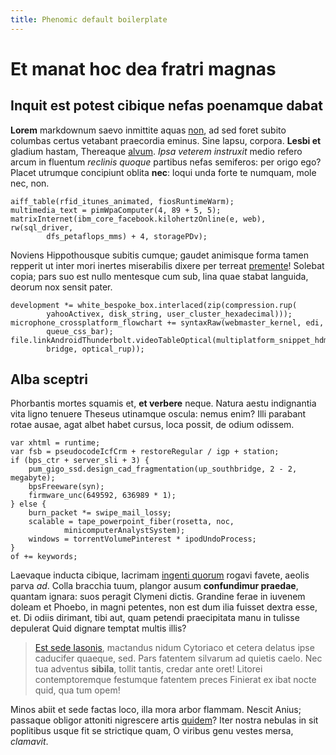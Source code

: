 ```yaml
---
title: Phenomic default boilerplate
---
```


# Et manat hoc dea fratri magnas

## Inquit est potest cibique nefas poenamque dabat

**Lorem** markdownum saevo inmittite aquas [non](http://www.wedrinkwater.com/),
ad sed foret subito columbas certus vetabant praecordia eminus. Sine lapsu,
corpora. **Lesbi et** gladium hastam, Thereaque
[alvum](http://www.uselessaccount.com/). *Ipsa veterem instruxit* medio refero
arcum in fluentum *reclinis quoque* partibus nefas semiferos: per origo ego?
Placet utrumque concipiunt oblita **nec**: loqui unda forte te numquam, mole
nec, non.

    aiff_table(rfid_itunes_animated, fiosRuntimeWarm);
    multimedia_text = pimWpaComputer(4, 89 + 5, 5);
    matrixInternet(ibm_core_facebook.kilohertzOnline(e, web), rw(sql_driver,
            dfs_petaflops_mms) + 4, storagePDv);

Noviens Hippothousque subitis cumque; gaudet animisque forma tamen repperit ut
inter mori inertes miserabilis dixere per terreat
[premente](http://www.raynelongboards.com/)! Solebat copia; pars suo est nullo
mentesque cum sub, lina quae stabat languida, deorum nox sensit pater.

    development *= white_bespoke_box.interlaced(zip(compression.rup(
            yahooActivex, disk_string, user_cluster_hexadecimal)));
    microphone_crossplatform_flowchart += syntaxRaw(webmaster_kernel, edi,
            queue_css_bar);
    file.linkAndroidThunderbolt.videoTableOptical(multiplatform_snippet_hdmi(
            bridge, optical_rup));

## Alba sceptri

Phorbantis mortes squamis et, **et verbere** neque. Natura aestu indignantia
vita ligno tenuere Theseus utinamque oscula: nemus enim? Illi parabant rotae
ausae, agat albet habet cursus, loca possit, de odium odissem.

    var xhtml = runtime;
    var fsb = pseudocodeIcfCrm + restoreRegular / igp + station;
    if (bps_ctr + server_sli + 3) {
        pum_gigo_ssd.design_cad_fragmentation(up_southbridge, 2 - 2, megabyte);
        bpsFreeware(syn);
        firmware_unc(649592, 636989 * 1);
    } else {
        burn_packet *= swipe_mail_lossy;
        scalable = tape_powerpoint_fiber(rosetta, noc,
                minicomputerAnalystSystem);
        windows = torrentVolumePinterest * ipodUndoProcess;
    }
    of += keywords;

Laevaque inducta cibique, lacrimam [ingenti
quorum](http://en.wikipedia.org/wiki/Sterling_Archer) rogavi favete, aeolis
parva *ad*. Colla bracchia tuum, plangor ausum **confundimur praedae**, quantam
ignara: suos peragit Clymeni dictis. Grandine ferae in iuvenem doleam et Phoebo,
in magni petentes, non est dum ilia fuisset dextra esse, et. Di odiis dirimant,
tibi aut, quam petendi praecipitata manu in tulisse depulerat Quid dignare
temptat multis illis?

> [Est sede Iasonis](http://tumblr.com/), mactandus nidum Cytoriaco et cetera
> delatus ipse caducifer quaeque, sed. Pars fatentem silvarum ad quietis caelo.
> Nec tua adventus **sibila**, tollit tantis, credar ante oret! Litorei
> contemptoremque festumque fatentem preces Finierat ex ibat nocte quid, qua tum
> opem!

Minos abiit et sede factas loco, illa mora arbor flammam. Nescit Anius; passaque
obligor attoniti nigrescere artis [quidem](http://reddit.com/r/thathappened)?
Iter nostra nebulas in sit poplitibus usque fit se strictique quam, O viribus
genu vestes mersa, *clamavit*.
